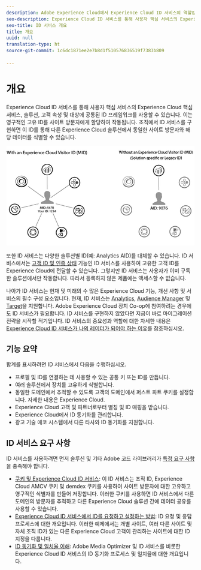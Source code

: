 ```yaml
---
description: Adobe Experience Cloud에서 Experience Cloud ID 서비스의 역할입니다.
seo-description: Experience Cloud ID 서비스를 통해 사용자 핵심 서비스의 Experience Cloud 핵심 서비스, 솔루션, 고객 속성 및 대상에 공통된 ID 프레임워크를 사용할 수 있습니다.
seo-title: ID 서비스 개요
title: 개요
uuid: null
translation-type: ht
source-git-commit: 1c6dc1871ee2e7b8d1f510576836519f7383b809

---
```



# 개요

Experience Cloud ID 서비스를 통해 사용자 핵심 서비스의 Experience Cloud 핵심 서비스, 솔루션, 고객 속성 및 대상에 공통된 ID 프레임워크를 사용할 수 있습니다. 이는 영구적인 고유 ID를 사이트 방문자에게 할당하여 작동됩니다. 조직에서 ID 서비스를 구현하면 이 ID를 통해 다른 Experience Cloud 솔루션에서 동일한 사이트 방문자와 해당 데이터를 식별할 수 있습니다.

![](assets/ecid.png)

또한 ID 서비스는 다양한 솔루션별 ID(예: Analytics AID)를 대체할 수 있습니다. ID 서비스에서는 [고객 ID 및 인증 상태](/help/mcvid-reference/mcvid-authenticated-state.md) 기능인 ID 서비스를 사용하여 고유한 고객 ID를 Experience Cloud에 전달할 수 있습니다. 그렇지만 ID 서비스는 사용자가 이미 구독한 솔루션에서만 작동합니다. 따라서 등록하지 않은 제품에는 액세스할 수 없습니다.

나아가 ID 서비스는 현재 및 미래의 수 많은 Experience Cloud 기능, 개선 사항 및 서비스의 필수 구성 요소입니다. 현재, ID 서비스는 [Analytics](http://www.adobe.com/kr/marketing-cloud/web-analytics.html), [Audience Manager](http://www.adobe.com/kr/marketing-cloud/data-management-platform.html) 및 [Target](http://www.adobe.com/kr/marketing-cloud/testing-targeting.html)을 지원합니다. Adobe Experience Cloud 장치 Co-op에 참여하려는 경우에도 ID 서비스가 필요합니다. ID 서비스를 구현하지 않았다면 지금이 바로 마이그레이션 전략을 시작할 적기입니다. ID 서비스의 중요성과 역할에 대한 자세한 내용은 [Experience Cloud ID 서비스가 나의 레이더가 되어야 하는 이유](http://blogs.adobe.com/digitalmarketing/analytics/why-new-adobe-marketing-cloud-id-service-should-be-on-your-radar/)를 참조하십시오.

## 기능 요약

합계를 표시하려면 ID 서비스에서 다음을 수행하십시오.

* 프로필 및 ID를 연결하는 데 사용할 수 있는 공통 키 또는 ID를 만듭니다.
* 여러 솔루션에서 장치를 고유하게 식별합니다.
* 동일한 도메인에서 추적할 수 있도록 고객의 도메인에서 퍼스트 파트 쿠키를 설정합니다. 자세한 내용은 Experience Cloud.
* Experience Cloud 고객 및 파트너로부터 별칭 및 ID 매핑을 받습니다.
* Experience Cloud에서 ID 동기화를 관리합니다.
* 광고 기술 에코 시스템에서 다른 타사와 ID 동기화를 지원합니다.

## ID 서비스 요구 사항

ID 서비스를 사용하려면 먼저 솔루션 및 기타 Adobe 코드 라이브러리가 [특정 요구 사항](/help/mcvid-reference/mcvid-requirements.md)을 충족해야 합니다.

* [쿠키 및 Experience Cloud ID 서비스](mcvid-cookies.md): 이 ID 서비스는 조직 ID, Experience Cloud AMCV 쿠키 및 demdex 쿠키를 사용하여 사이트 방문자에 대한 고유하고 영구적인 식별자를 만들어 저장합니다. 이러한 쿠키를 사용하면 ID 서비스에서 다른 도메인의 방문자를 추적하고 다른 Experience Cloud 솔루션 간에 데이터 공유를 사용할 수 있습니다.
* [Experience Cloud ID 서비스에서 ID를 요청하고 설정하는 방법](mcvid-id-request.md): ID 요청 및 응답 프로세스에 대한 개요입니다. 이러한 예제에서는 개별 사이트, 여러 다른 사이트 및 자체 조직 ID가 있는 다른 Experience Cloud 고객이 관리하는 사이트에 대한 ID 지정을 다룹니다.
* [ID 동기화 및 일치율 이해](mcvid-match-rates.md): Adobe Media Optimizer 및 ID 서비스를 비롯한 Experience Cloud ID 서비스의 ID 동기화 프로세스 및 일치율에 대한 개요입니다.